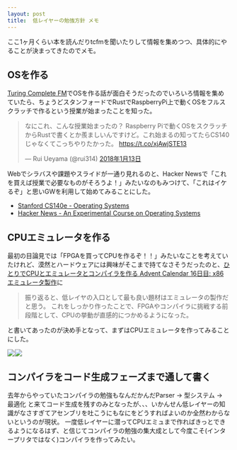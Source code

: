 ```yaml
---
layout: post
title:  低レイヤーの勉強方針 メモ
---
```


ここ1ヶ月くらい本を読んだりtcfmを聞いたりして情報を集めつつ、具体的にやることが決まってきたのでメモ。

## OSを作る
[Turing Complete FM](https://turingcomplete.fm/)でOSを作る話が面白そうだったのでいろいろ情報を集めていたら、ちょうどスタンフォードでRustでRaspberryPi上で動くOSをフルスクラッチで作るという授業が始まったことを知った。

<blockquote class="twitter-tweet" data-lang="ja"><p lang="ja" dir="ltr">なにこれ、こんな授業始まったの？ Raspberry Piで動くOSをスクラッチからRustで書くとか羨ましいんですけど。これ始まるの知ってたらCS140じゃなくてこっちやりたかった。 <a href="https://t.co/xjAwjSTE13">https://t.co/xjAwjSTE13</a></p>&mdash; Rui Ueyama (@rui314) <a href="https://twitter.com/rui314/status/951997251747901440?ref_src=twsrc%5Etfw">2018年1月13日</a></blockquote>
<script async src="https://platform.twitter.com/widgets.js" charset="utf-8"></script>


Webでシラバスや課題やスライドが一通り見れるのと、Hacker Newsで「これを買えば授業で必要なものがそろうよ！」みたいなのもみつけて、「これはイケるぞ」と思いGWを利用して始めてみることにした。

+ [Stanford CS140e - Operating Systems](https://web.stanford.edu/class/cs140e/)
+ [Hacker News - An Experimental Course on Operating Systems](https://news.ycombinator.com/item?id=16134618)


## CPUエミュレータを作る

最初の目論見では「FPGAを買ってCPUを作るぞ！！」みたいなことを考えていたけれど、漠然とハードウェアには興味がそこまで持てなさそうだったのと、[ひとりでCPUとエミュレータとコンパイラを作る Advent Calendar 16日目: x86 エミュレータ製作](http://sikakuisankaku.hatenablog.com/entry/2017/12/16/181803)に

> 振り返ると、低レイヤの入口として最も良い題材はエミュレータの製作だと思う。 これをしっかり作ったことで、FPGAやコンパイラに挑戦する前段階として、CPUの挙動が直感的につかめるようになった。

と書いてあったのが決め手となって、まずはCPUエミュレータを作ってみることにした。

<a target="_blank"  href="https://www.amazon.co.jp/gp/product/4839954747/ref=as_li_tl?ie=UTF8&camp=247&creative=1211&creativeASIN=4839954747&linkCode=as2&tag=denpaantenna-22&linkId=06ffeab16b83beea24d07d6ad563c09b"><img border="0" src="//ws-fe.amazon-adsystem.com/widgets/q?_encoding=UTF8&MarketPlace=JP&ASIN=4839954747&ServiceVersion=20070822&ID=AsinImage&WS=1&Format=_SL250_&tag=denpaantenna-22" ></a><img src="//ir-jp.amazon-adsystem.com/e/ir?t=denpaantenna-22&l=am2&o=9&a=4839954747" width="1" height="1" border="0" alt="" style="border:none !important; margin:0px !important;" /><a target="_blank"  href="https://www.amazon.co.jp/gp/product/4798155039/ref=as_li_tl?ie=UTF8&camp=247&creative=1211&creativeASIN=4798155039&linkCode=as2&tag=denpaantenna-22&linkId=484c3c63079a136bebbb08abc8138a86"><img border="0" src="//ws-fe.amazon-adsystem.com/widgets/q?_encoding=UTF8&MarketPlace=JP&ASIN=4798155039&ServiceVersion=20070822&ID=AsinImage&WS=1&Format=_SL250_&tag=denpaantenna-22" ></a><img src="//ir-jp.amazon-adsystem.com/e/ir?t=denpaantenna-22&l=am2&o=9&a=4798155039" width="1" height="1" border="0" alt="" style="border:none !important; margin:0px !important;" />

## コンパイラをコード生成フェーズまで通して書く

去年からやっていたコンパイラの勉強もなんだかんだParser → 型システム → 最適化 と来てコード生成を残すのみとなったが、、、いかんせん低レイヤーの知識がなさすぎてアセンブリを吐こうにもなにをどうすればよいのか全然わからないというのが現状。
一度低レイヤーに潜ってCPUエミュまで作ればきっとできるようになるはず、と信じてコンパイラの勉強の集大成として今度こそ(インタープリタではなく)コンパイラを作ってみたい。

